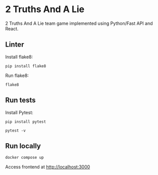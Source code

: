 # 2 Truths And A Lie

2 Truths And A Lie team game implemented using Python/Fast API and React.

## Linter

Install flake8:

```
pip install flake8
```

Run flake8:

```
flake8
```

## Run tests

Install Pytest:

```
pip install pytest
```

```
pytest -v
```

## Run locally

```
docker compose up
```

Access frontend at [http://localhost:3000](http://localhost:3000)
